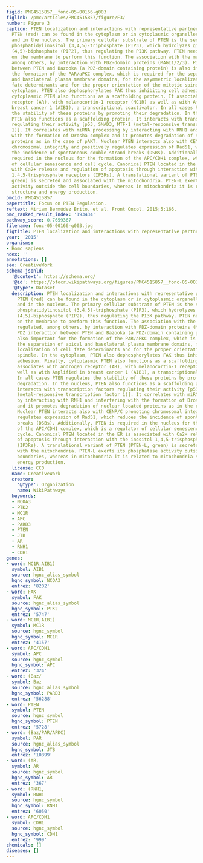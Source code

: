 ```yaml
---
figid: PMC4515857__fonc-05-00166-g003
figlink: /pmc/articles/PMC4515857/figure/F3/
number: Figure 3
caption: PTEN localization and interactions with representative partners. Canonical
  PTEN (red) can be found in the cytoplasm or in cytoplasmic organelles (ER, mitochondria)
  and in the nucleus. The primary cellular substrate of PTEN is the second messenger
  phosphatidylinositol (3,4,5)-triphosphate (PIP3), which hydrolyzes giving phosphatidylinositol
  (4,5)-biphosphate (PIP2), thus regulating the PI3K pathway. PTEN needs to be recruited
  on the membrane to perform this function. The association with the membrane is regulated,
  among others, by interaction with PDZ-domain proteins (MAGI1/2/3). PDZ interaction
  between PTEN and Bazooka (a PDZ-domain containing protein) is also important for
  the formation of the PAR/aPKC complex, which is required for the separation of apical
  and basolateral plasma membrane domains, for the asymmetric localization of cell
  fate determinants and for the proper orientation of the mitotic spindle. In the
  cytoplasm, PTEN also dephosphorylates FAK thus inhibiting cell adhesion. Finally,
  cytoplasmic PTEN also functions as a scaffolding protein. It associates with androgen
  receptor (AR), with melanocortin-1 receptor (MC1R) as well as with Amplified in
  breast cancer 1 (AIB1), a transcriptional coactivator. In all cases PTEN regulates
  the stability of these proteins by promoting their degradation. In the nucleus,
  PTEN also functions as a scaffolding protein. It interacts with transcription factors
  regulating their activity [p53, SMAD3, MTF-1 (metal-responsive transcription factor
  1)]. It correlates with miRNA processing by interacting with RNH1 and interfering
  with the formation of Drosha complex and it promotes degradation of nuclear located
  proteins as in the case of pAKT. Nuclear PTEN interacts also with CENP/C promoting
  chromosomal integrity and positively regulates expression of Rad51, which reduces
  the incidence of spontaneous double-strand breaks (DSBs). Additionally, PTEN is
  required in the nucleus for the formation of the APC/CDH1 complex, which is a regulator
  of cellular senescence and cell cycle. Canonical PTEN located in the ER is associated
  with Ca2+ release and regulation of apoptosis through interaction with the inositol
  1,4,5-trisphosphate receptors (IP3Rs). A translational variant of PTEN (PTEN-L,
  green) is secreted and associated with the mitochondria. PTEN-L exerts its phosphatase
  activity outside the cell boundaries, whereas in mitochondria it is related to mitochondria
  structure and energy production.
pmcid: PMC4515857
papertitle: Focus on PTEN Regulation.
reftext: Miriam Bermúdez Brito, et al. Front Oncol. 2015;5:166.
pmc_ranked_result_index: '193434'
pathway_score: 0.7659367
filename: fonc-05-00166-g003.jpg
figtitle: PTEN localization and interactions with representative partners
year: '2015'
organisms:
- Homo sapiens
ndex: ''
annotations: []
seo: CreativeWork
schema-jsonld:
  '@context': https://schema.org/
  '@id': https://pfocr.wikipathways.org/figures/PMC4515857__fonc-05-00166-g003.html
  '@type': Dataset
  description: PTEN localization and interactions with representative partners. Canonical
    PTEN (red) can be found in the cytoplasm or in cytoplasmic organelles (ER, mitochondria)
    and in the nucleus. The primary cellular substrate of PTEN is the second messenger
    phosphatidylinositol (3,4,5)-triphosphate (PIP3), which hydrolyzes giving phosphatidylinositol
    (4,5)-biphosphate (PIP2), thus regulating the PI3K pathway. PTEN needs to be recruited
    on the membrane to perform this function. The association with the membrane is
    regulated, among others, by interaction with PDZ-domain proteins (MAGI1/2/3).
    PDZ interaction between PTEN and Bazooka (a PDZ-domain containing protein) is
    also important for the formation of the PAR/aPKC complex, which is required for
    the separation of apical and basolateral plasma membrane domains, for the asymmetric
    localization of cell fate determinants and for the proper orientation of the mitotic
    spindle. In the cytoplasm, PTEN also dephosphorylates FAK thus inhibiting cell
    adhesion. Finally, cytoplasmic PTEN also functions as a scaffolding protein. It
    associates with androgen receptor (AR), with melanocortin-1 receptor (MC1R) as
    well as with Amplified in breast cancer 1 (AIB1), a transcriptional coactivator.
    In all cases PTEN regulates the stability of these proteins by promoting their
    degradation. In the nucleus, PTEN also functions as a scaffolding protein. It
    interacts with transcription factors regulating their activity [p53, SMAD3, MTF-1
    (metal-responsive transcription factor 1)]. It correlates with miRNA processing
    by interacting with RNH1 and interfering with the formation of Drosha complex
    and it promotes degradation of nuclear located proteins as in the case of pAKT.
    Nuclear PTEN interacts also with CENP/C promoting chromosomal integrity and positively
    regulates expression of Rad51, which reduces the incidence of spontaneous double-strand
    breaks (DSBs). Additionally, PTEN is required in the nucleus for the formation
    of the APC/CDH1 complex, which is a regulator of cellular senescence and cell
    cycle. Canonical PTEN located in the ER is associated with Ca2+ release and regulation
    of apoptosis through interaction with the inositol 1,4,5-trisphosphate receptors
    (IP3Rs). A translational variant of PTEN (PTEN-L, green) is secreted and associated
    with the mitochondria. PTEN-L exerts its phosphatase activity outside the cell
    boundaries, whereas in mitochondria it is related to mitochondria structure and
    energy production.
  license: CC0
  name: CreativeWork
  creator:
    '@type': Organization
    name: WikiPathways
  keywords:
  - NCOA3
  - PTK2
  - MC1R
  - APC
  - PARD3
  - PTEN
  - JTB
  - AR
  - RNH1
  - CDH1
genes:
- word: MC1R,AIB1)
  symbol: AIB1
  source: hgnc_alias_symbol
  hgnc_symbol: NCOA3
  entrez: '8202'
- word: FAK
  symbol: FAK
  source: hgnc_alias_symbol
  hgnc_symbol: PTK2
  entrez: '5747'
- word: MC1R,AIB1)
  symbol: MC1R
  source: hgnc_symbol
  hgnc_symbol: MC1R
  entrez: '4157'
- word: APC/CDH1
  symbol: APC
  source: hgnc_symbol
  hgnc_symbol: APC
  entrez: '324'
- word: (Baz/
  symbol: Baz
  source: hgnc_alias_symbol
  hgnc_symbol: PARD3
  entrez: '56288'
- word: PTEN
  symbol: PTEN
  source: hgnc_symbol
  hgnc_symbol: PTEN
  entrez: '5728'
- word: (Baz/PAR/APKC)
  symbol: PAR
  source: hgnc_alias_symbol
  hgnc_symbol: JTB
  entrez: '10899'
- word: (AR,
  symbol: AR
  source: hgnc_symbol
  hgnc_symbol: AR
  entrez: '367'
- word: (RNH1,
  symbol: RNH1
  source: hgnc_symbol
  hgnc_symbol: RNH1
  entrez: '6050'
- word: APC/CDH1
  symbol: CDH1
  source: hgnc_symbol
  hgnc_symbol: CDH1
  entrez: '999'
chemicals: []
diseases: []
---
```

